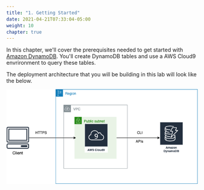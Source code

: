 ```yaml
---
title: "1. Getting Started"
date: 2021-04-21T07:33:04-05:00
weight: 10
chapter: true
---
```



In this chapter, we'll cover the prerequisites needed to get started with [Amazon DynamoDB](https://docs.aws.amazon.com/amazondynamodb/latest/developerguide/Introduction.html). You'll create DynamoDB tables and use a AWS Cloud9 envrironment to query these tables.

The deployment architecture that you will be building in this lab will look like the below.

![Final Deployment Architecture](/static/images/hands-on-labs/setup/dynamodb_lab_architecture.png)
